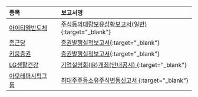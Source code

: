 | **종목** |      |**보고서명** |
| :------- | :--- |:----------- |
| [아이티엠반도체](/084850/#dart) | | [주식등의대량보유상황보고서(일반)](https://dart.fss.or.kr/dsaf001/main.do?rcpNo=20240906000422){:target="_blank"} |
| [종근당](/185750/#dart) | | [증권발행실적보고서](https://dart.fss.or.kr/dsaf001/main.do?rcpNo=20240906000402){:target="_blank"} |
| [키움증권](/039490/#dart) | | [증권발행실적보고서](https://dart.fss.or.kr/dsaf001/main.do?rcpNo=20240906000382){:target="_blank"} |
| [LG생활건강](/051900/#dart) | | [기업설명회(IR)개최(안내공시)              ](https://dart.fss.or.kr/dsaf001/main.do?rcpNo=20240906800292){:target="_blank"} |
| [아모레퍼시픽그룹](/002790/#dart) | | [최대주주등소유주식변동신고서              ](https://dart.fss.or.kr/dsaf001/main.do?rcpNo=20240906800293){:target="_blank"} |